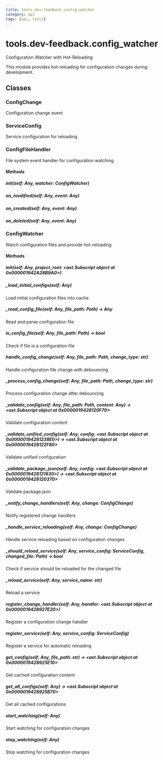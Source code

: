 ```yaml
---
title: tools.dev-feedback.config_watcher
category: api
tags: [api, tools]
---
```


# tools.dev-feedback.config_watcher

Configuration Watcher with Hot-Reloading

This module provides hot-reloading for configuration changes during development.

## Classes

### ConfigChange

Configuration change event

### ServiceConfig

Service configuration for reloading

### ConfigFileHandler

File system event handler for configuration watching

#### Methods

##### __init__(self: Any, watcher: ConfigWatcher)



##### on_modified(self: Any, event: Any)



##### on_created(self: Any, event: Any)



##### on_deleted(self: Any, event: Any)



### ConfigWatcher

Watch configuration files and provide hot-reloading

#### Methods

##### __init__(self: Any, project_root: <ast.Subscript object at 0x000001942A28B9A0>)



##### _load_initial_configs(self: Any)

Load initial configuration files into cache

##### _read_config_file(self: Any, file_path: Path) -> Any

Read and parse configuration file

##### is_config_file(self: Any, file_path: Path) -> bool

Check if file is a configuration file

##### handle_config_change(self: Any, file_path: Path, change_type: str)

Handle configuration file change with debouncing

##### _process_config_change(self: Any, file_path: Path, change_type: str)

Process configuration change after debouncing

##### _validate_config(self: Any, file_path: Path, content: Any) -> <ast.Subscript object at 0x0000019428120F70>

Validate configuration content

##### _validate_unified_config(self: Any, config: <ast.Subscript object at 0x00000194281238E0>) -> <ast.Subscript object at 0x0000019428122F80>

Validate unified configuration

##### _validate_package_json(self: Any, config: <ast.Subscript object at 0x0000019428121630>) -> <ast.Subscript object at 0x0000019428120370>

Validate package.json

##### _notify_change_handlers(self: Any, change: ConfigChange)

Notify registered change handlers

##### _handle_service_reloading(self: Any, change: ConfigChange)

Handle service reloading based on configuration changes

##### _should_reload_service(self: Any, service_config: ServiceConfig, changed_file: Path) -> bool

Check if service should be reloaded for the changed file

##### _reload_service(self: Any, service_name: str)

Reload a service

##### register_change_handler(self: Any, handler: <ast.Subscript object at 0x0000019428927E20>)

Register a configuration change handler

##### register_service(self: Any, service_config: ServiceConfig)

Register a service for automatic reloading

##### get_config(self: Any, file_path: str) -> <ast.Subscript object at 0x0000019428925E10>

Get cached configuration content

##### get_all_configs(self: Any) -> <ast.Subscript object at 0x0000019428925B70>

Get all cached configurations

##### start_watching(self: Any)

Start watching for configuration changes

##### stop_watching(self: Any)

Stop watching for configuration changes


